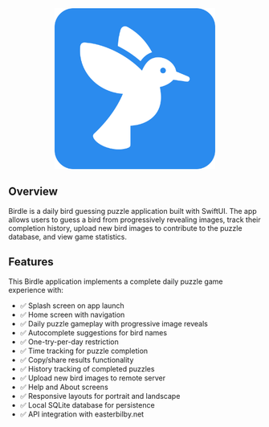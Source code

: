 <div align="center">
  <img src="Birdie-Assignment2-SwiftUI/Assets.xcassets/AppIcon.appiconset/AppIcon.png" alt="App Icon" width="320">
</div>

## Overview

Birdle is a daily bird guessing puzzle application built with SwiftUI. The app allows users to guess a bird from progressively revealing images, track their completion history, upload new bird images to contribute to the puzzle database, and view game statistics.

## Features
This Birdle application implements a complete daily puzzle game experience with:
- ✅ Splash screen on app launch
- ✅ Home screen with navigation
- ✅ Daily puzzle gameplay with progressive image reveals
- ✅ Autocomplete suggestions for bird names
- ✅ One-try-per-day restriction
- ✅ Time tracking for puzzle completion
- ✅ Copy/share results functionality
- ✅ History tracking of completed puzzles
- ✅ Upload new bird images to remote server
- ✅ Help and About screens
- ✅ Responsive layouts for portrait and landscape
- ✅ Local SQLite database for persistence
- ✅ API integration with easterbilby.net